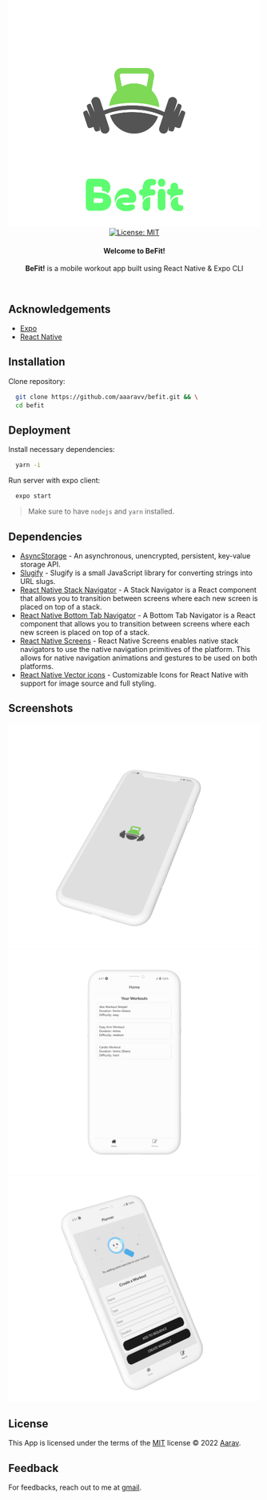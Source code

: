 <div align="center" style="margin-top: -100px;">
<img src="./assets/logo.svg" alt="logo" style="margin-bottom: -100px;">

<div align="center">
<img src="./app/assets/logo.png" alt="logo">
</div>

</br>

[![License: MIT](https://img.shields.io/badge/License-MIT-yellow.svg)](https://opensource.org/licenses/MIT)

#### Welcome to <b>BeFit!</b>

<b>BeFit!</b> is a mobile workout app built using React Native &amp; Expo CLI

</div>

</br>

## Acknowledgements

-   [Expo](https://docs.expo.dev/)
-   [React Native](https://reactnative.dev/docs/getting-started)

## Installation

Clone repository:

```bash
  git clone https://github.com/aaaravv/befit.git && \
  cd befit
```

## Deployment

Install necessary dependencies:

```bash
  yarn -i
```

Run server with expo client:

```bash
  expo start
```

> Make sure to have `nodejs` and `yarn` installed.

## Dependencies

-   [AsyncStorage](https://docs.expo.dev/versions/v45.0.0/sdk/async-storage/) - An asynchronous, unencrypted, persistent, key-value storage API.
-   [Slugify](https://www.npmjs.com/package/slugify) - Slugify is a small JavaScript library for converting strings into URL slugs.
-   [React Native Stack Navigator](https://reactnavigation.org/docs/stack-navigator/) - A Stack Navigator is a React component that allows you to transition between screens where each new screen is placed on top of a stack.
-   [React Native Bottom Tab Navigator](https://reactnavigation.org/docs/bottom-tab-navigator/) - A Bottom Tab Navigator is a React component that allows you to transition between screens where each new screen is placed on top of a stack.
-   [React Native Screens](https://reactnavigation.org/docs/react-native-screens/) - React Native Screens enables native stack navigators to use the native navigation primitives of the platform. This allows for native navigation animations and gestures to be used on both platforms.
-   [React Native Vector icons](https://www.npmjs.com/package/react-native-vector-icons) - Customizable Icons for React Native with support for image source and full styling.

## Screenshots

![App Screenshot1](./assets/ss1.png)
![App Screenshot2](./assets/ss2.png)
![App Screenshot3](./assets/ss3.png)

## License

This App is licensed under the terms of the [MIT](https://choosealicense.com/licenses/mit/) license &copy; 2022 [Aarav](https://github.com/aaaravv).

## Feedback

For feedbacks, reach out to me at [gmail](mailto:aaravmishra619@gmail.com).
